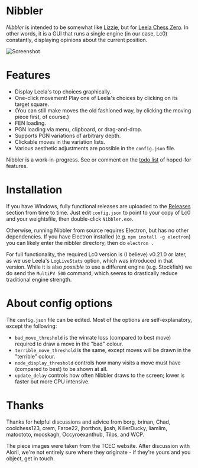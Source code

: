 # Nibbler

*Nibbler* is intended to be somewhat like [Lizzie](https://github.com/featurecat/lizzie), but for [Leela Chess Zero](https://github.com/LeelaChessZero/lc0). In other words, it is a GUI that runs a single engine (in our case, Lc0) constantly, displaying opinions about the current position.

![Screenshot](https://user-images.githubusercontent.com/16438795/59391936-cce4a900-8d6d-11e9-8a53-5ea1ac89c56a.png)

# Features

* Display Leela's top choices graphically.
* One-click movement! Play one of Leela's choices by clicking on its target square.
* (You can still make moves the old fashioned way, by clicking the moving piece first, of course.)
* FEN loading.
* PGN loading via menu, clipboard, or drag-and-drop.
* Supports PGN variations of arbitrary depth.
* Clickable moves in the variation lists.
* Various aesthetic adjustments are possible in the `config.json` file.

Nibbler is a work-in-progress. See or comment on the [todo list](https://github.com/fohristiwhirl/nibbler/issues/10) of hoped-for features.

# Installation

If you have Windows, fully functional releases are uploaded to the [Releases](https://github.com/fohristiwhirl/nibbler/releases) section from time to time. Just edit `config.json` to point to your copy of Lc0 and your weightsfile, then double-click `Nibbler.exe`.

Otherwise, running Nibbler from source requires Electron, but has no other dependencies. If you have Electron installed (e.g. `npm install -g electron`) you can likely enter the nibbler directory, then do `electron .`

For full functionality, the required Lc0 version is (I believe) v0.21.0 or later, as we use Leela's `LogLiveStats` option, which was introduced in that version. While it is also *possible* to use a different engine (e.g. Stockfish) we do send the `MultiPV 500` command, which seems to drastically reduce traditional engine strength.

# About config options

The `config.json` file can be edited. Most of the options are self-explanatory, except the following:

* `bad_move_threshold` is the winrate loss (compared to best move) required to draw a move in the "bad" colour.
* `terrible_move_threshold` is the same, except moves will be drawn in the "terrible" colour.
* `node_display_threshold` controls how many visits a move must have (compared to best) to be shown at all.
* `update_delay` controls how often Nibbler draws to the screen; lower is faster but more CPU intensive.

# Thanks

Thanks for helpful discussions and advice from borg, brinan, Chad, coolchess123, crem, Faroe22, jhorthos, jjosh, KillerDucky, liamlim, matoototo, mooskagh, Occyroexanthub, Tilps, and WCP.

The piece images were taken from the TCEC website. After discussion with Aloril, we're not entirely sure where they originate - if they're yours and you object, get in touch.
